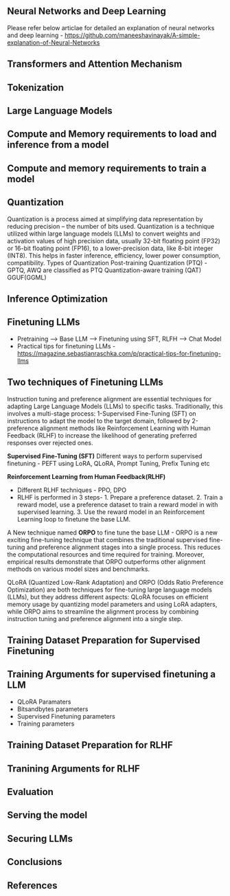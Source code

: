 ## Neural Networks and Deep Learning
Please refer below articlae for detailed an explanation of neural networks and deep learning -
https://github.com/maneeshavinayak/A-simple-explanation-of-Neural-Networks

## Transformers and Attention Mechanism

## Tokenization

## Large Language Models

## Compute and Memory requirements to load and inference from a model

## Compute and memory requirements to train a model

## Quantization
Quantization is a process aimed at simplifying data representation by reducing precision – the number of bits used. Quantization is a technique utilized within large language models (LLMs) to convert weights and activation values of high precision data, usually 32-bit floating point (FP32) or 16-bit floating point (FP16), to a lower-precision data, like 8-bit integer (INT8). This helps in faster inference, efficiency, lower power consumption, compatibility.
Types of Quantization Post-training Quantization (PTQ) - GPTQ, AWQ are classified as PTQ Quantization-aware training (QAT) GGUF(GGML)

## Inference Optimization

## Finetuning LLMs
* Pretraining --> Base LLM --> Finetuning using SFT, RLFH --> Chat Model
* Practical tips for finetuning LLMs - https://magazine.sebastianraschka.com/p/practical-tips-for-finetuning-llms

## Two techniques of Finetuning LLMs
Instruction tuning and preference alignment are essential techniques for adapting Large Language Models (LLMs) to specific tasks. Traditionally, this involves a multi-stage process: 1-Supervised Fine-Tuning (SFT) on instructions to adapt the model to the target domain, followed by 2-preference alignment methods like Reinforcement Learning with Human Feedback (RLHF) to increase the likelihood of generating preferred responses over rejected ones.

**Supervised Fine-Tuning (SFT)**
    Different ways to perform supervised finetuning - PEFT using LoRA, QLoRA, Prompt Tuning, Prefix Tuning etc

**Reinforcement Learning from Human Feedback(RLHF)** 
* Different RLHF techniques - PPO, DPO
* RLHF is performed in 3 steps- 1. Prepare a preference dataset. 2. Train a reward model, use a preference dataset to train a reward model in with supervised learning. 3. Use the reward model in an Reinforcement Learning loop to finetune the base LLM.

A New technique named **ORPO** to fine tune the base LLM -
ORPO is a new exciting fine-tuning technique that combines the traditional supervised fine-tuning and preference alignment stages into a single process. This reduces the computational resources and time required for training. Moreover, empirical results demonstrate that ORPO outperforms other alignment methods on various model sizes and benchmarks.

QLoRA (Quantized Low-Rank Adaptation) and ORPO (Odds Ratio Preference Optimization) are both techniques for fine-tuning large language models (LLMs), but they address different aspects: QLoRA focuses on efficient memory usage by quantizing model parameters and using LoRA adapters, while ORPO aims to streamline the alignment process by combining instruction tuning and preference alignment into a single step.

## Training Dataset Preparation for Supervised Finetuning

## Training Arguments for supervised finetuning a LLM
* QLoRA Paramaters
* Bitsandbytes parameters
* Supervised Finetuning parameters
* Training parameters

## Training Dataset Preparation for RLHF
## Tranining Arguments for RLHF

## Evaluation

## Serving the model

## Securing LLMs

## Conclusions

## References
